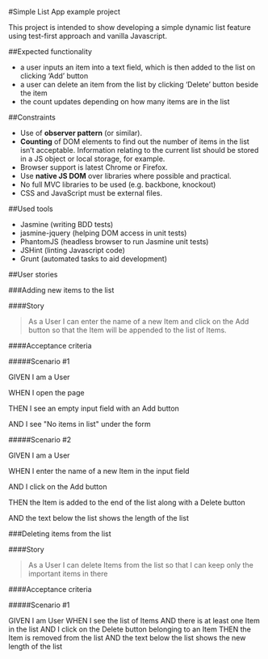 #Simple List App example project

This project is intended to show developing a simple dynamic list feature using test-first approach and vanilla Javascript.

##Expected functionality

* a user inputs an item into a text field, which is then added to the list on clicking ‘Add’ button
* a user can delete an item from the list by clicking ‘Delete’ button beside the item
* the count updates depending on how many items are in the list

##Constraints

* Use of **observer pattern** (or similar).
* **Counting** of DOM elements to find out the number of items in the list isn’t acceptable. Information relating to the current list should be stored in a JS object or local storage, for example.
* Browser support is latest Chrome or Firefox.
* Use **native JS DOM** over libraries where possible and practical.
* No full MVC libraries to be used (e.g. backbone, knockout)
* CSS and JavaScript must be external files.

##Used tools

* Jasmine (writing BDD tests)
* jasmine-jquery (helping DOM access in unit tests)
* PhantomJS (headless browser to run Jasmine unit tests)
* JSHint (linting Javascript code)
* Grunt (automated tasks to aid development)

##User stories

###Adding new items to the list

####Story

> As a User I can enter the name of a new Item and click on the Add button so that the Item will be appended to the list of Items.

####Acceptance criteria

#####Scenario #1

GIVEN I am a User

WHEN I open the page

THEN I see an empty input field with an Add button

AND I see "No items in list" under the form


#####Scenario #2

GIVEN I am a User

WHEN I enter the name of a new Item in the input field

AND I click on the Add button

THEN the Item is added to the end of the list along with a Delete button

AND the text below the list shows the length of the list

###Deleting items from the list

####Story

> As a User I can delete Items from the list so that I can keep only the important items in there

####Acceptance criteria

#####Scenario #1

GIVEN I am User
WHEN I see the list of Items
AND there is at least one Item in the list
AND I click on the Delete button belonging to an Item
THEN the Item is removed from the list
AND the text below the list shows the new length of the list

